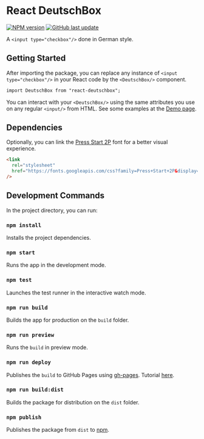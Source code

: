 # React DeutschBox

[![NPM version](https://img.shields.io/npm/v/react-deutschbox?style=for-the-badge&logo=npm&color=black)](https://www.npmjs.com/package/react-deutschbox) [![GitHub last update](https://img.shields.io/github/last-commit/fer-nando-machado/react-deutschbox?style=for-the-badge&logo=github&label=Last%20Update&color=black)](https://github.com/fer-nando-machado/react-deutschbox)

A `<input type="checkbox"/>` done in German style.

## Getting Started

After importing the package, you can replace any instance of `<input type="checkbox"/>` in your React code by the `<DeutschBox/>` component.

```html
import DeutschBox from "react-deutschbox";
```

You can interact with your `<DeutschBox/>` using the same attributes you use on any regular `<input/>` from HTML. See some examples at the [Demo page](https://fer-nando-machado.github.io/react-deutschbox/).

## Dependencies

Optionally, you can link the [Press Start 2P](https://fonts.google.com/specimen/Press+Start+2P) font for a better visual experience.

```html
<link
  rel="stylesheet"
  href="https://fonts.googleapis.com/css?family=Press+Start+2P&display=swap"
/>
```

## Development Commands

In the project directory, you can run:

### `npm install`

Installs the project dependencies.

### `npm start`

Runs the app in the development mode.

### `npm test`

Launches the test runner in the interactive watch mode.

### `npm run build`

Builds the app for production on the `build` folder.

### `npm run preview`

Runs the `build` in preview mode.

### `npm run deploy`

Publishes the `build` to GitHub Pages using [gh-pages](https://github.com/tschaub/gh-pages). Tutorial [here](https://dev.to/yuribenjamin/how-to-deploy-react-app-in-github-pages-2a1f).

### `npm run build:dist`

Builds the package for distribution on the `dist` folder.

### `npm publish`

Publishes the package from `dist` to [npm](https://www.npmjs.com/package/react-deutschbox).
